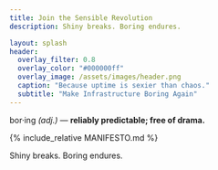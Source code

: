 ```yaml
---
title: Join the Sensible Revolution
description: Shiny breaks. Boring endures.

layout: splash
header:
  overlay_filter: 0.8
  overlay_color: "#000000ff"
  overlay_image: /assets/images/header.png
  caption: "Because uptime is sexier than chaos."
  subtitle: "Make Infrastructure Boring Again"
---
```


bor·ing *(adj.)* — **reliably predictable; free of drama.**

{% include_relative MANIFESTO.md %}

Shiny breaks. Boring endures.
